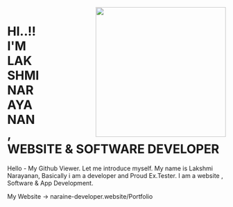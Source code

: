 <img align='right' src="https://media.giphy.com/media/zbMRZx113HKBkeCwrm/giphy.gif" width="300" height="300" style="margin-left: 130px;">
<h1>HI..!! I'M LAKSHMI NARAYANAN , WEBSITE & SOFTWARE DEVELOPER  </h1>

Hello - My Github Viewer. Let me introduce myself. 
My name is Lakshmi Narayanan, Basically i am a developer and Proud Ex.Tester.
I am a website , Software & App Development.

My Website -> naraine-developer.website/Portfolio 

